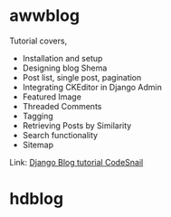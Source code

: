 # awwblog

Tutorial covers,

- Installation and setup
- Designing blog Shema
- Post list, single post, pagination
- Integrating CKEditor in Django Admin
- Featured Image
- Threaded Comments
- Tagging
- Retrieving Posts by Similarity
- Search functionality
- Sitemap

Link:  [Django Blog tutorial CodeSnail](https://www.codesnail.com/django-blog-tutorial/) 
# hdblog
